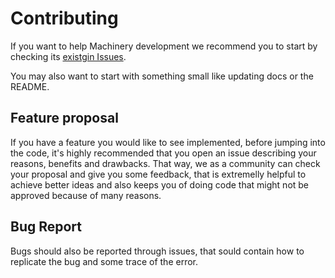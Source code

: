 # Contributing

If you want to help Machinery development we recommend you to start by checking its 
[existgin Issues](https://github.com/joaomdmoura/machinery/issues).

You may also want to start with something small like updating docs or the README.

## Feature proposal

If you have a feature you would like to see implemented, before jumping into the code, 
it's highly recommended that you open an issue describing your reasons, benefits and drawbacks.
That way, we as a community can check your proposal and give you some feedback, that is extremelly
helpful to achieve better ideas and also keeps you of doing code that might not be approved because
of many reasons.

## Bug Report

Bugs should also be reported through issues, that sould contain how to replicate the bug and some 
trace of the error.
